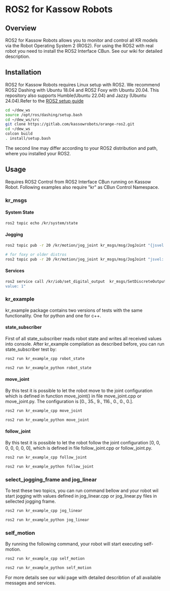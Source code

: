 # ROS2 for Kassow Robots

## Overview

ROS2 for Kassow Robots allows you to monitor and control all KR models via the Robot Operating System 2 (ROS2). For using the ROS2 with real robot you need to install the ROS2 Interface CBun. See our wiki for detailed description. 

## Installation

ROS2 for Kassow Robots requires Linux setup with ROS2.  We recommend ROS2 Dashing with Ubuntu 18.04 and ROS2 Foxy with Ubuntu 20.04. This repository also supports Humble(Ubuntu 22.04) and Jazzy (Ubuntu 24.04).Refer to the [ROS2 setup guide](https://community.boschrexroth.com/ctrlx-automation-how-tos-qmglrz33/post/kassow-robots---command-from-ros2-urSGIhvvYqZxZAN)

```bash
cd ~/dew_ws
source /opt/ros/dashing/setup.bash
cd ~/dew_ws/src
git clone https://gitlab.com/kassowrobots/orange-ros2.git
cd ~/dew_ws
colcon build
. install/setup.bash
```

The second line may differ according to your ROS2 distribution and path, where you installed your ROS2. 

## Usage

Requires ROS2 Control from ROS2 Interface CBun running on Kassow Robot. Following examples also require "kr" as CBun Control Namespace.


### kr_msgs

#### System State

```bash
ros2 topic echo /kr/system/state
```
#### Jogging

```bash
ros2 topic pub -r 20 /kr/motion/jog_joint kr_msgs/msg/JogJoint "{jsvel: [30.0, 0.0, 0.0, 0.0, 0.0, 0.0, 0.0]}"

# for foxy or older distros
ros2 topic pub -r 20 /kr/motion/jog_joint kr_msgs/msg/JogJoint "jsvel: [30.0, 0.0, 0.0, 0.0, 0.0, 0.0, 0.0]"
```
#### Services

```bash
ros2 service call /kr/iob/set_digital_output  kr_msgs/SetDiscreteOutput "index: 1
value: 1"
```

### kr_example
kr_example package contains two versions of tests with the same functionality. One for python and one for c++. 

#### state_subscriber
First of all state_subscriber reads robot state and writes all received values into console. After kr_example compilation as described before, you can run state_subscriber test by:

```bash
ros2 run kr_example_cpp robot_state
```


```bash
ros2 run kr_example_python robot_state
```

#### move_joint
By this test it is possible to let the robot move to the joint configuration which is defined in function move_joint() in file move_joint.cpp or move_joint.py. The configuration is [0., 35., 9., 116., 0., 0., 0.].

```bash
ros2 run kr_example_cpp move_joint
```

```bash
ros2 run kr_example_python move_joint
```

#### follow_joint
By this test it is possible to let the robot follow the joint configuration [0, 0, 0, 0, 0, 0, 0], which is defined in file follow_joint.cpp or follow_joint.py.

```bash
ros2 run kr_example_cpp follow_joint
```

```bash
ros2 run kr_example_python follow_joint
```

### select_jogging_frame and jog_linear
To test these two topics, you can run command bellow and your robot wil start jogging with values defined in jog_linear.cpp or jog_linear.py files in sellected jogging frame.

```bash
ros2 run kr_example_cpp jog_linear
```

```bash
ros2 run kr_example_python jog_linear
```

### self_motion
By running the following command, your robot will start executing self-motion. 

```bash
ros2 run kr_example_cpp self_motion
```


```bash
ros2 run kr_example_python self_motion
```

For more details see our wiki page with detailed describtion of all available messages and services. 
